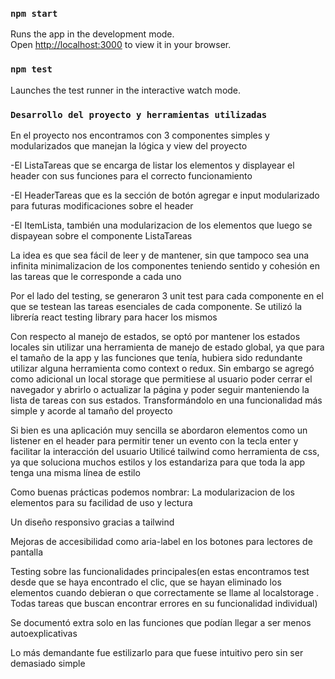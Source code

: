 ### `npm start`

Runs the app in the development mode.\
Open [http://localhost:3000](http://localhost:3000) to view it in your browser.

### `npm test`

Launches the test runner in the interactive watch mode.

### `Desarrollo del proyecto y herramientas utilizadas`

En el proyecto nos encontramos con 3 componentes simples y modularizados que manejan la lógica y view del proyecto

-El ListaTareas que se encarga de listar los elementos y displayear el header con sus funciones para el correcto funcionamiento

-El HeaderTareas que es la sección de botón agregar e input modularizado para futuras modificaciones sobre el header

-El ItemLista, también una modularizacion de los elementos que luego se dispayean sobre el componente ListaTareas


La idea es que sea fácil de leer y de mantener, sin que tampoco sea una infinita minimalizacion de los componentes teniendo sentido y cohesión en las tareas que le corresponde a cada uno 

Por el lado del testing, se generaron 3 unit test para cada componente en el que se testean las tareas esenciales de cada componente. Se utilizó la librería react testing library para hacer los mismos

Con respecto al manejo de estados, se optó por mantener los estados locales sin utilizar una herramienta de manejo de estado global, ya que para el tamaño de la app y las funciones que tenía, hubiera sido redundante utilizar alguna herramienta como context o redux. Sin embargo se agregó como adicional un local storage que permitiese al usuario poder cerrar el navegador y abrirlo o 
actualizar la página y poder seguir manteniendo la lista de tareas con sus estados. Transformándolo en una funcionalidad más simple y acorde al tamaño del proyecto

Si bien es una aplicación muy sencilla se abordaron elementos como un listener en el header para permitir tener un evento con la tecla enter y facilitar la interacción del usuario
Utilicé tailwind como herramienta de css, ya que soluciona muchos estilos y los estandariza para que toda la app tenga una misma línea de estilo


Como buenas prácticas podemos nombrar:
La modularizacion de los elementos para su facilidad de uso y lectura

Un diseño responsivo gracias a tailwind 

Mejoras de accesibilidad como aria-label en los botones para lectores de pantalla

Testing sobre las funcionalidades principales(en estas encontramos test desde que se haya encontrado el clic, que se hayan eliminado los elementos cuando debieran o que correctamente se llame al localstorage . Todas tareas que buscan encontrar errores en su 
funcionalidad individual)

Se documentó extra solo en las funciones que podían llegar a ser menos autoexplicativas

Lo más demandante fue estilizarlo para que fuese intuitivo pero sin ser demasiado simple
